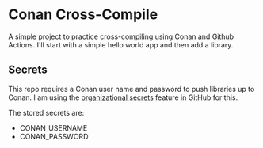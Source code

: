 # Conan Cross-Compile

A simple project to practice cross-compiling using Conan and Github Actions. I'll start with a simple hello world app and then add a library.

## Secrets

This repo requires a Conan user name and password to push libraries up to Conan. I am using the [organizational secrets](https://docs.github.com/en/actions/security-guides/encrypted-secrets) feature in GitHub for this. 

The stored secrets are:

- CONAN_USERNAME
- CONAN_PASSWORD